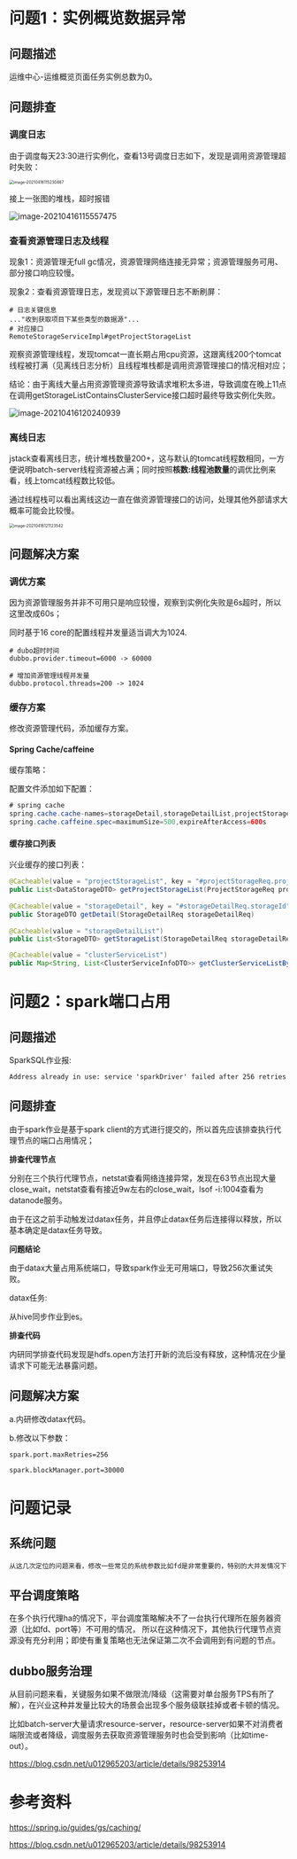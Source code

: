# 问题1：实例概览数据异常

## 问题描述

运维中心-运维概览页面任务实例总数为0。

## 问题排查

### 调度日志

由于调度每天23:30进行实例化，查看13号调度日志如下，发现是调用资源管理超时失败：

<img src="xingye/image-20210416115230467.png" alt="image-20210416115230467" style="zoom:50%;" />

接上一张图的堆栈，超时报错

![image-20210416115557475](/Users/renfei/Desktop/xingye/image-20210416115557475.png)

### 查看资源管理日志及线程

现象1：资源管理无full gc情况，资源管理网络连接无异常；资源管理服务可用、部分接口响应较慢。

现象2：查看资源管理日志，发现资以下源管理日志不断刷屏：

```shell
# 日志关键信息
..."收到获取项目下某些类型的数据源"...
# 对应接口
RemoteStorageServiceImpl#getProjectStorageList
```

观察资源管理线程，发现tomcat一直长期占用cpu资源，这跟离线200个tomcat线程被打满（见离线日志分析）且线程堆栈都是调用资源管理接口的情况相对应；

结论：由于离线大量占用资源管理资源导致请求堆积太多进，导致调度在晚上11点在调用getStorageListContainsClusterService接口超时最终导致实例化失败。

![image-20210416120240939](xingye/image-20210416120240939.png)



### 离线日志

jstack查看离线日志，统计堆栈数量200+，这与默认的tomcat线程数相同，一方便说明batch-server线程资源被占满；同时按照**核数:线程池数量**的调优比例来看，线上tomcat线程数比较低。

通过线程栈可以看出离线这边一直在做资源管理接口的访问，处理其他外部请求大概率可能会比较慢。

<img src="/Users/renfei/Desktop/xingye/image-20210416121123542.png" alt="image-20210416121123542" style="zoom:50%;" />



## 问题解决方案

### 调优方案

因为资源管理服务并非不可用只是响应较慢，观察到实例化失败是6s超时，所以这里改成60s；

同时基于16 core的配置线程并发量适当调大为1024.

```shell
# dubo超时时间
dubbo.provider.timeout=6000 -> 60000

# 增加资源管理线程并发量
dubbo.protocol.threads=200 -> 1024
```

### 缓存方案

修改资源管理代码，添加缓存方案。

#### Spring Cache/caffeine

缓存策略：

配置文件添加如下配置：

```java
# spring cache
spring.cache.cache-names=storageDetail,storageDetailList,projectStorageList,clusterServiceList
spring.cache.caffeine.spec=maximumSize=500,expireAfterAccess=600s
```

#### 缓存接口列表

兴业缓存的接口列表：

```java
@Cacheable(value = "projectStorageList", key = "#projectStorageReq.projectId")
public List<DataStorageDTO> getProjectStorageList(ProjectStorageReq projectStorageReq)
  
@Cacheable(value = "storageDetail", key = "#storageDetailReq.storageId")
public StorageDTO getDetail(StorageDetailReq storageDetailReq)
  
@Cacheable(value = "storageDetailList")
public List<StorageDTO> getStorageList(StorageDetailReq storageDetailReq)

@Cacheable(value = "clusterServiceList")
public Map<String, List<ClusterServiceInfoDTO>> getClusterServiceListByClusterIds(Long tenantId, List<String> clusterIds)

```

# 问题2：spark端口占用

## 问题描述

SparkSQL作业报:

```
Address already in use: service 'sparkDriver' failed after 256 retries
```

## 问题排查

由于spark作业是基于spark client的方式进行提交的，所以首先应该排查执行代理节点的端口占用情况；

**排查代理节点**

 分别在三个执行代理节点，netstat查看网络连接异常，发现在63节点出现大量close_wait，netstat查看有接近9w左右的close_wait，lsof -i:1004查看为datanode服务。

由于在这之前手动触发过datax任务，并且停止datax任务后连接得以释放，所以基本确定是datax任务导致。

**问题结论**

由于datax大量占用系统端口，导致spark作业无可用端口，导致256次重试失败。

datax任务:

从hive同步作业到es。

**排查代码**

内研同学排查代码发现是hdfs.open方法打开新的流后没有释放，这种情况在少量请求下可能无法暴露问题。

## 问题解决方案

a.内研修改datax代码。

b.修改以下参数：

```
spark.port.maxRetries=256

spark.blockManager.port=30000
```

# 问题记录

## 系统问题

```
从这几次定位的问题来看，修改一些常见的系统参数比如fd是非常重要的，特别的大并发情况下
```

## 平台调度策略

在多个执行代理ha的情况下，平台调度策略解决不了一台执行代理所在服务器资源（比如fd、port等）不可用的情况，
所以在这种情况下，其他执行代理节点资源没有充分利用；即使有重复策略也无法保证第二次不会调用到有问题的节点。

## dubbo服务治理

从目前问题来看，关键服务如果不做限流/降级（这需要对单台服务TPS有所了解），在兴业这种并发量比较大的场景会出现多个服务级联挂掉或者卡顿的情况。

比如batch-server大量请求resource-server，resource-server如果不对消费者端限流或者降级，调度服务去获取资源管理服务时也会受到影响（比如time-out）。

https://blog.csdn.net/u012965203/article/details/98253914

# 参考资料

https://spring.io/guides/gs/caching/

https://blog.csdn.net/u012965203/article/details/98253914





